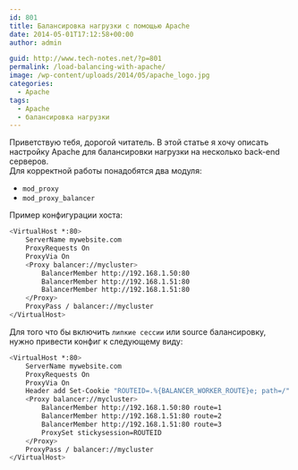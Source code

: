 ```yaml
---
id: 801
title: Балансировка нагрузки с помощью Apache
date: 2014-05-01T17:12:58+00:00
author: admin

guid: http://www.tech-notes.net/?p=801
permalink: /load-balancing-with-apache/
image: /wp-content/uploads/2014/05/apache_logo.jpg
categories:
  - Apache
tags:
  - Apache
  - балансировка нагрузки
---
```

Приветствую тебя, дорогой читатель. В этой статье я хочу описать настройку Apache для балансировки нагрузки на несколько back-end серверов.  
Для корректной работы понадобятся два модуля:
  * `mod_proxy`
  * `mod_proxy_balancer`

Пример конфигурации хоста:

```bash
<VirtualHost *:80>
	ServerName mywebsite.com
	ProxyRequests On
	ProxyVia On
	<Proxy balancer://mycluster>
		BalancerMember http://192.168.1.50:80
		BalancerMember http://192.168.1.51:80
		BalancerMember http://192.168.1.51:80
	</Proxy>
	ProxyPass / balancer://mycluster
</VirtualHost>
```

Для того что бы включить `липкие сессии` или source балансировку, нужно привести конфиг к следующему виду:  
```bash
<VirtualHost *:80>
	ServerName mywebsite.com
	ProxyRequests On
	ProxyVia On
	Header add Set-Cookie "ROUTEID=.%{BALANCER_WORKER_ROUTE}e; path=/" env=BALANCER_ROUTE_CHANGED
	<Proxy balancer://mycluster>
		BalancerMember http://192.168.1.50:80 route=1
		BalancerMember http://192.168.1.51:80 route=2
		BalancerMember http://192.168.1.51:80 route=3
		ProxySet stickysession=ROUTEID
	</Proxy>
	ProxyPass / balancer://mycluster
</VirtualHost>
```
